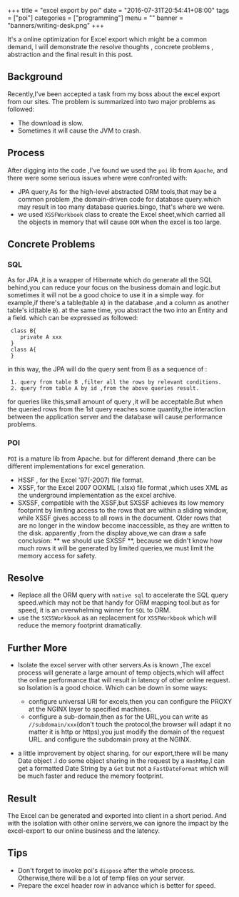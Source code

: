 +++
title = "excel export by poi"
date = "2016-07-31T20:54:41+08:00"
tags = ["poi"]
categories = ["programming"]
menu = ""
banner = "banners/writing-desk.png"
+++

It's a online optimization for Excel export which might be a common demand, I will demonstrate the resolve thoughts , concrete problems , abstraction and the final result in this post.
<!--more-->

## Background

Recently,I've been accepted a task from my boss about the excel export from our sites. The problem is summarized into two major problems as followed:

- The download is slow.
- Sometimes it will cause the JVM to crash.

## Process

After digging into the code ,I've found we used the `poi` lib from `Apache`, and there were some serious issues where were confronted with:

- JPA query,As for the high-level abstracted ORM tools,that may be a common problem ,the domain-driven code for database query.which may result in too many database queries.bingo, that's where we were.
- we used `XSSFWorkbook` class to create the Excel sheet,which carried all the objects in memory that will cause `OOM` when the excel is too large.

## Concrete Problems

###  SQL
As for JPA ,it is a wrapper of Hibernate which do generate all the SQL behind,you can reduce your focus on the business domain and logic.but sometimes it will not be a good choice to use it in a simple way.
for example,if there's a table(table `A`) in the database ,and a column as another table's id(table `B`). at the same time, you abstract the two into an Entity and a field. which can be expressed as followed:

```
 class B{
    private A xxx
 }
 class A{
 }
```
in this way, the JPA will do the query sent from B as a sequence of :
```
 1. query from table B ,filter all the rows by relevant conditions.
 2. query from table A by id ,from the above queries result.
```
for queries like this,small amount of query ,it will be acceptable.But when the queried rows from the 1st query reaches some quantity,the interaction between the application server and the database will cause performance problems.

###   POI
`POI` is a mature lib from Apache. but for different demand ,there can be different implementations for excel generation.

- HSSF , for the Excel '97(-2007) file format.
- XSSF,  for the Excel 2007 OOXML (.xlsx) file format ,which uses XML as the underground implementation as the excel archive.
- SXSSF, compatible with the XSSF,but SXSSF achieves its low memory footprint by limiting access to the rows that are within a sliding window, while XSSF gives access to all rows in the document. Older rows that are no longer in the window become inaccessible, as they are written to the disk.
apparently ,from the display above,we can draw a safe conclusion: ** we should use SXSSF **, because we didn't know how much rows it will be generated by limited queries,we must limit the memory access for safety.


## Resolve

- Replace all the ORM query with `native sql` to accelerate the SQL query speed.which may not be that handy for ORM mapping tool.but as for speed, it is an overwhelming winner for `SQL` to ORM.
- use the `SXSSWorkbook` as an replacement for `XSSFWorkbook` which will reduce the memory footprint dramatically.




## Further More
- Isolate the excel server with other servers.As is known ,The excel process will generate a large amount of temp objects,which will affect the online performance that will result in latency of other online request. so Isolation is a good choice. Which can be down in some ways:



	- configure universal URI for excels,then you can configure the PROXY at the NGINX layer to specified machines.
	- configure a sub-domain,then as for the URL,you can write as `//subdomain/xxx`(don't touch the protocol,the browser will adapt it no matter it is http or https),you just modify the domain of the request URL. and configure the subdomain proxy at the NGINX.


- a little improvement by object sharing. for our export,there will be many Date object .I do some object sharing in the request by a `HashMap`,I can get a formatted Date String by a `Get` but not a `FastDateFormat` which will be much faster and reduce the memory footprint.

## Result
The Excel can be generated and exported into client in a short period. And with the isolation with other online servers,we can ignore the impact by the excel-export to our online business and the latency.

## Tips

- Don't forget to invoke poi's `dispose` after the whole process. Otherwise,there will be a lot of temp files on your server.
- Prepare the excel header row in advance which is better for speed.
